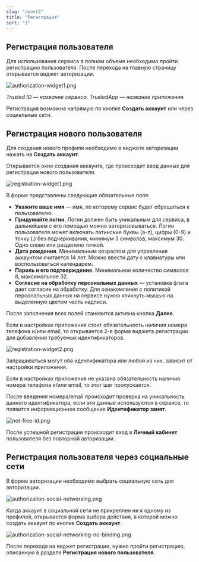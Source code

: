 ```yaml
---
slug: "/post2"
title: "Регистрация"
sort: "1"
---
```


## Регистрация пользователя

Для использования сервиса в полном объеме необходимо пройти регистрацию пользователя. После перехода на главную страницу открывается виджет авторизации.

 ![authorization-widget1.png](./images/authorization-widget1.png "Виджет авторизации")

*Trusted.ID — название сервиса.*
*TrustedApp — название приложения.*

Регистрация возможна напрямую по кнопке **Создать аккаунт** или через социальные сети.

## Регистрация нового пользователя

Для создания нового профиля необходимо в виджете авторизации нажать на **Создать аккаунт**. 

Открывается окно cоздания аккаунта, где происходит ввод данных для регистрации нового пользователя.

![registration-widget1.png](./images/registration-widget1.png "Виджет регистрации (форма №1)") 

В форме представлены следующие обязательные поля:

- **Укажите ваше имя** — имя, по которому сервис будет обращаться к пользователю.
- **Придумайте логин**. Логин должен быть уникальным для сервиса, в дальнейшем с его помощью можно авторизовываться.  Логин пользователя может включать латинские буквы (a-z), цифры (0-9) и точку (.) без подчеркивания, минимум 3 символов, максимум 30. Одно слово или разделено точкой. 
- **Дата рождения**. Минимальным возрастом для управления аккаунтом считается 14 лет. Можно ввести дату с клавиатуры или воспользоваться календарем. 
- **Пароль и его подтверждение**. Минимальное количество символов 8, максимальное 32.
- **Согласие на обработку персональных данных** — установка флага дает согласие на обработку. Для ознакомления с  политикой персональных данных на сервисе нужно кликнуть мышью на выделенную цветом часть надписи.  

После заполнения всех полей становится активна кнопка **Далее**.  

Если в настройках приложения стоит обязательность наличия номера телефона и/или email, то открывается 2-я форма виджета регистрации для добавления требуемых идентификаторов.

![registration-widget2.png](./images/registration-widget2.png "Виджет регистрации (форма №2)")

Запрашиваться могут оба идентификатора или любой из них, зависит от настройки приложения. 

Если в настройках приложения не указана обязательность наличия номера телефона и/или email, то этот шаг пропускается.

После введения номера/email происходит проверка на уникальность данного идентификатора, если эти данные используются в сервисе, то появится информационное сообщение **Идентификатор занят**.

![not-free-id.png](./images/not-free-id.png "Информационное сообщение при введении занятого идентификатора") 

После успешной регистрации происходит вход в **Личный кабинет** пользователя без повторной авторизации. 

## Регистрация пользователя через социальные сети

В форме авторизации необходимо выбрать социальную сеть для авторизации. 

![authorization-social-networking.png](./images/authorization-social-networking.png "Раздел виджета авторизация по социальным сетям")

Когда аккаунт в социальной сети не прикреплен ни к одному из профилей, открывается форма выбора действия, в которой можно создать аккаунт по кнопке **Создать аккаунт**. 

![authorization-social-networking-no-binding.png](./images/authorization-social-networking-no-binding.png "Окно выбора действий с социальной сетью") 

После перехода на виджет регистрации, нужно пройти регистрацию, описанную в разделе **Регистрация нового пользователя**. 